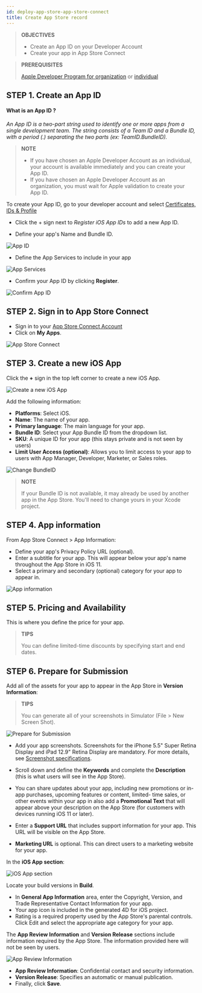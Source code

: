 ```yaml
---
id: deploy-app-store-app-store-connect
title: Create App Store record
---
```


> **OBJECTIVES**
> 
> * Create an App ID on your Developer Account
> * Create your app in App Store Connect


> **PREREQUISITES**
> 
> [Apple Developer Program for organization](register-apple-developer-program-organization.html) or [individual](register-apple-developer-program-individual.html)


## STEP 1. Create an App ID

#### What is an App ID ?

*An App ID is a two-part string used to identify one or more apps from a single development team. The string consists of a Team ID and a Bundle ID, with a period (.) separating the two parts (ex: TeamID.BundleID).*

> **NOTE**
> 
> * If you have chosen an Apple Developer Account as an individual, your account is available immediately and you can create your App ID.
> * If you have chosen an Apple Developer Account as an organization, you must wait for Apple validation to create your App ID.


To create your App ID, go to your developer account and select [Certificates, IDs & Profile](https://developer.apple.com/account/ios/identifier/bundle)

* Click the + sign next to *Register iOS App IDs* to add a new App ID. 

* Define your app's Name and Bundle ID. 

![App ID](assets/en/deploy-app-store/Developer-account-App-ID.png)

* Define the App Services to include in your app

![App Services](assets/en/deploy-app-store/App-Services-to-include.png)

* Confirm your App ID by clicking **Register**.

![Confirm App ID](assets/en/deploy-app-store/Confirm-App-ID.png)

## STEP 2. Sign in to App Store Connect

* Sign in to your [App Store Connect Account](https://appstoreconnect.apple.com)
* Click on **My Apps**.

![App Store Connect](assets/en/deploy-app-store/App-Store-Connect-home-page.png)

## STEP 3. Create a new iOS App

Click the **+** sign in the top left corner to create a new iOS App. 

![Create a new iOS App](assets/en/deploy-app-store/Create-new-iOS-App.png)

Add the following information:

* **Platforms**: Select iOS.
* **Name**: The name of your app.
* **Primary language**: The main language for your app.
* **Bundle ID**: Select your App Bundle ID from the dropdown list.
* **SKU**: A unique ID for your app (this stays private and is not seen by users)
* **Limit User Access (optional)**: Allows you to limit access to your app to users with App Manager, Developer, Marketer, or Sales roles.

![Change BundleID](assets/en/deploy-app-store/Change-BundleID-Xcode-Project.png)

> **NOTE**
> 
> If your Bundle ID is not available, it may already be used by another app in the App Store. You'll need to change yours in your Xcode project.

## STEP 4. App information

From App Store Connect > App Information:

* Define your app's Privacy Policy URL (optional).
* Enter a subtitle for your app. This will appear below your app's name throughout the App Store in iOS 11.
* Select a primary and secondary (optional) category for your app to appear in.

![App information](assets/en/deploy-app-store/App-Store-Connect-app-information.png)

## STEP 5. Pricing and Availability

This is where you define the price for your app.

> **TIPS**
> 
> You can define limited-time discounts by specifying start and end dates.


## STEP 6. Prepare for Submission

Add all of the assets for your app to appear in the App Store in **Version Information**:

> **TIPS**
> 
> You can generate all of your screenshots in Simulator (File > New Screen Shot).

![Prepare for Submission](assets/en/deploy-app-store/Prepare-for-submission-screenshot-description.png)

* Add your app screenshots. Screenshots for the iPhone 5.5" Super Retina Display and iPad 12.9" Retina Display are mandatory. For more details, see [Screenshot specifications](https://help.apple.com/app-store-connect/#/devd274dd925).

* Scroll down and define the **Keywords** and complete the **Description** (this is what users will see in the App Store).
* You can share updates about your app, including new promotions or in-app purchases, upcoming features or content, limited- time sales, or other events within your app in also add a **Promotional Text** that will appear above your description on the App Store (for customers with devices running iOS 11 or later).
* Enter a **Support URL** that includes support information for your app. This URL will be visible on the App Store.
* **Marketing URL** is optional. This can direct users to a marketing website for your app.	

In the **iOS App section**:

![iOS App section](assets/en/deploy-app-store/Prepare-for-submission-build-icon.png)

Locate your build versions in **Build**.

* In **General App Information** area, enter the Copyright, Version, and Trade Representative Contact Information for your app.
* Your app icon is included in the generated 4D for iOS project.
* Rating is a required property used by the App Store's parental controls. Click Edit and select the appropriate age category for your app.

The **App Review Information** and **Version Release** sections include information required by the App Store. The information provided here will not be seen by users.

![App Review Information](assets/en/deploy-app-store/Prepare-for-submission-review-information.png)

* **App Review Information**: Confidential contact and security information. 
* **Version Release**: Specifies an automatic or manual publication.
* Finally, click **Save**.
